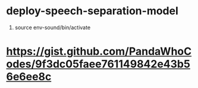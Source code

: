# deploy-speech-separation-model


1. source env-sound/bin/activate

# https://gist.github.com/PandaWhoCodes/9f3dc05faee761149842e43b56e6ee8c

